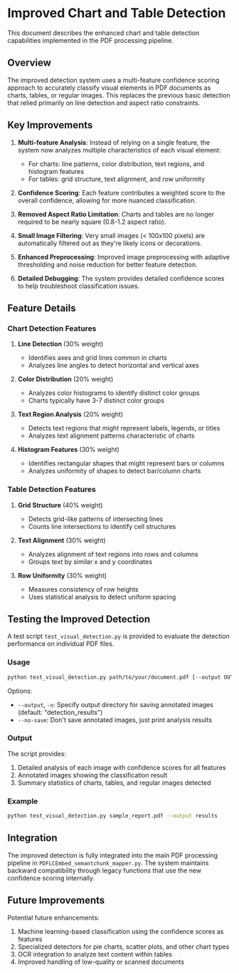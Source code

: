 # Improved Chart and Table Detection

This document describes the enhanced chart and table detection capabilities implemented in the PDF processing pipeline.

## Overview

The improved detection system uses a multi-feature confidence scoring approach to accurately classify visual elements in PDF documents as charts, tables, or regular images. This replaces the previous basic detection that relied primarily on line detection and aspect ratio constraints.

## Key Improvements

1. **Multi-feature Analysis**: Instead of relying on a single feature, the system now analyzes multiple characteristics of each visual element:
   - For charts: line patterns, color distribution, text regions, and histogram features
   - For tables: grid structure, text alignment, and row uniformity

2. **Confidence Scoring**: Each feature contributes a weighted score to the overall confidence, allowing for more nuanced classification.

3. **Removed Aspect Ratio Limitation**: Charts and tables are no longer required to be nearly square (0.8-1.2 aspect ratio).

4. **Small Image Filtering**: Very small images (< 100x100 pixels) are automatically filtered out as they're likely icons or decorations.

5. **Enhanced Preprocessing**: Improved image preprocessing with adaptive thresholding and noise reduction for better feature detection.

6. **Detailed Debugging**: The system provides detailed confidence scores to help troubleshoot classification issues.

## Feature Details

### Chart Detection Features

1. **Line Detection** (30% weight)
   - Identifies axes and grid lines common in charts
   - Analyzes line angles to detect horizontal and vertical axes

2. **Color Distribution** (20% weight)
   - Analyzes color histograms to identify distinct color groups
   - Charts typically have 3-7 distinct color groups

3. **Text Region Analysis** (20% weight)
   - Detects text regions that might represent labels, legends, or titles
   - Analyzes text alignment patterns characteristic of charts

4. **Histogram Features** (30% weight)
   - Identifies rectangular shapes that might represent bars or columns
   - Analyzes uniformity of shapes to detect bar/column charts

### Table Detection Features

1. **Grid Structure** (40% weight)
   - Detects grid-like patterns of intersecting lines
   - Counts line intersections to identify cell structures

2. **Text Alignment** (30% weight)
   - Analyzes alignment of text regions into rows and columns
   - Groups text by similar x and y coordinates

3. **Row Uniformity** (30% weight)
   - Measures consistency of row heights
   - Uses statistical analysis to detect uniform spacing

## Testing the Improved Detection

A test script `test_visual_detection.py` is provided to evaluate the detection performance on individual PDF files.

### Usage

```bash
python test_visual_detection.py path/to/your/document.pdf [--output OUTPUT_DIR] [--no-save]
```

Options:
- `--output`, `-o`: Specify output directory for saving annotated images (default: "detection_results")
- `--no-save`: Don't save annotated images, just print analysis results

### Output

The script provides:
1. Detailed analysis of each image with confidence scores for all features
2. Annotated images showing the classification result
3. Summary statistics of charts, tables, and regular images detected

### Example

```bash
python test_visual_detection.py sample_report.pdf --output results
```

## Integration

The improved detection is fully integrated into the main PDF processing pipeline in `PDFLCEmbed_semantchunk_mapper.py`. The system maintains backward compatibility through legacy functions that use the new confidence scoring internally.

## Future Improvements

Potential future enhancements:
1. Machine learning-based classification using the confidence scores as features
2. Specialized detectors for pie charts, scatter plots, and other chart types
3. OCR integration to analyze text content within tables
4. Improved handling of low-quality or scanned documents 